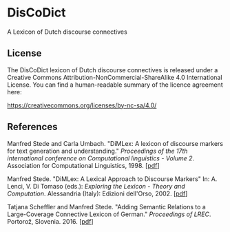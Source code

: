 # DisCoDict
A Lexicon of Dutch discourse connectives

## License

The DisCoDict lexicon of Dutch discourse connectives is released under a Creative
Commons Attribution-NonCommercial-ShareAlike 4.0 International License.
You can find a human-readable summary of the licence agreement here:

https://creativecommons.org/licenses/by-nc-sa/4.0/

## References

Manfred Stede and Carla Umbach.
"DiMLex: A lexicon of discourse markers for text generation and understanding."
*Proceedings of the 17th international conference on Computational linguistics - Volume 2*.
Association for Computational Linguistics, 1998. \[[pdf](http://www.aclweb.org/anthology/C/C98/C98-2197.pdf)\]

Manfred Stede. 
"DiMLex: A Lexical Approach to Discourse Markers"
In: A. Lenci, V. Di Tomaso (eds.): *Exploring the Lexicon - Theory and Computation*.
Alessandria (Italy): Edizioni dell'Orso, 2002. \[[pdf](http://www.ling.uni-potsdam.de/~stede/Papers/lenci02.pdf)\]

Tatjana Scheffler and Manfred Stede. 
"Adding Semantic Relations to a Large-Coverage Connective Lexicon of German." 
*Proceedings of LREC*. 
Portorož, Slovenia. 2016. 
\[[pdf](http://www.lrec-conf.org/proceedings/lrec2016/pdf/274_Paper.pdf)\]
